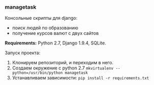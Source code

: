 ### managetask

Консольные скрипты для django:
 - поиск людей по образованию
 - получение курсов валют с двух сайтов
 
 **Requirements:** Python 2.7, Django 1.9.4, SQLite.

Запуск проекта:  
 1. Клонируем репозиторий, и переходим в него.
 2. Создаем окружение с python 2.7 `mkvirtualenv --python=/usr/bin/python managetask`
 3. Устанавливаем зависимости: `pip install -r requirements.txt`
